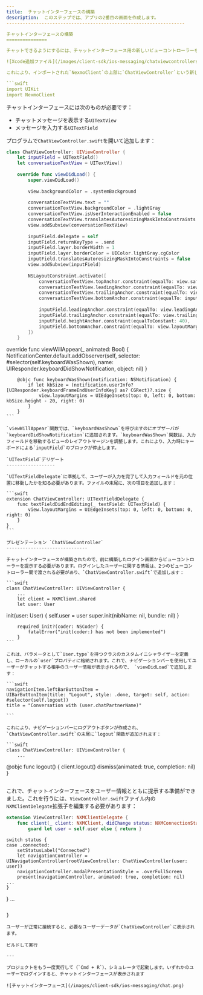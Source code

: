 ```yaml
---
title:  チャットインターフェースの構築
description:  このステップでは、アプリの2番目の画面を作成します。
------------------------------------------------------------------

チャットインターフェースの構築
===============

チャットできるようにするには、チャットインターフェース用の新しいビューコントローラーを作成する必要があります。Xcodeメニューから`File`＞`New`＞`File...`を選択します。 *Cocoa Touch Class (Cocoaタッチクラス)* を選択し、`UIViewController`のサブクラスと`Swift`の言語で`ChatViewController`という名前を付けます。

![Xcode追加ファイル](/images/client-sdk/ios-messaging/chatviewcontrollerswift.png)

これにより、インポートされた`NexmoClient`の上部に`ChatViewController`という新しいファイルが作成されます：

```swift
import UIKit
import NexmoClient
```

チャットインターフェースには次のものが必要です：

* チャットメッセージを表示する`UITextView`
* メッセージを入力する`UITextField`

プログラムで`ChatViewController.swift`を開いて追加します：

```swift
class ChatViewController: UIViewController {
    let inputField = UITextField()
    let conversationTextView = UITextView()
    
    override func viewDidLoad() {
        super.viewDidLoad()
        
        view.backgroundColor = .systemBackground
        
        conversationTextView.text = ""
        conversationTextView.backgroundColor = .lightGray
        conversationTextView.isUserInteractionEnabled = false
        conversationTextView.translatesAutoresizingMaskIntoConstraints = false
        view.addSubview(conversationTextView)
        
        inputField.delegate = self
        inputField.returnKeyType = .send
        inputField.layer.borderWidth = 1
        inputField.layer.borderColor = UIColor.lightGray.cgColor
        inputField.translatesAutoresizingMaskIntoConstraints = false
        view.addSubview(inputField)
        
        NSLayoutConstraint.activate([
            conversationTextView.topAnchor.constraint(equalTo: view.safeAreaLayoutGuide.topAnchor),
            conversationTextView.leadingAnchor.constraint(equalTo: view.leadingAnchor),
            conversationTextView.trailingAnchor.constraint(equalTo: view.trailingAnchor),
            conversationTextView.bottomAnchor.constraint(equalTo: inputField.topAnchor, constant: -20),
            
            inputField.leadingAnchor.constraint(equalTo: view.leadingAnchor, constant: 20),
            inputField.trailingAnchor.constraint(equalTo: view.trailingAnchor, constant: -20),
            inputField.heightAnchor.constraint(equalToConstant: 40),
            inputField.bottomAnchor.constraint(equalTo: view.layoutMarginsGuide.bottomAnchor, constant: -20)
        ])   
    }
````
override func viewWillAppear(_ animated: Bool) {
    NotificationCenter.default.addObserver(self, selector: #selector(self.keyboardWasShown),
     name: UIResponder.keyboardDidShowNotification, object: nil)
}
````
    @objc func keyboardWasShown(notification: NSNotification) {
        if let kbSize = (notification.userInfo?[UIResponder.keyboardFrameEndUserInfoKey] as? CGRect)?.size {
            view.layoutMargins = UIEdgeInsets(top: 0, left: 0, bottom: kbSize.height - 20, right: 0)
        }
    }
```

`viewWillAppear`関数では、`keyboardWasShown`を呼び出すのにオブザーバが`keyboardDidShowNotification`に追加されます。`keyboardWasShown`関数は、入力フィールドを移動するビューのレイアウトマージンを調整します。これにより、入力時にキーボードによる`inputField`のブロックが停止します。

`UITextField`デリゲート
------------------

`UITextFieldDelegate`に準拠して、ユーザーが入力を完了して入力フィールドを元の位置に移動したかを知る必要があります。ファイルの末尾に、次の項目を追加します：

```swift
extension ChatViewController: UITextFieldDelegate {
    func textFieldDidEndEditing(_ textField: UITextField) {
        view.layoutMargins = UIEdgeInsets(top: 0, left: 0, bottom: 0, right: 0)
    }
}
```

プレゼンテーション `ChatViewController`
------------------------------

チャットインターフェースが構築されたので、前に構築したログイン画面からビューコントローラーを提示する必要があります。ログインしたユーザーに関する情報は、2つのビューコントローラー間で渡される必要があり、`ChatViewController.swift`で追加します：

```swift
class ChatViewController: UIViewController {
    ...
    let client = NXMClient.shared
    let user: User
````
init(user: User) {
    self.user = user
    super.init(nibName: nil, bundle: nil)
}
````
    required init?(coder: NSCoder) {
        fatalError("init(coder:) has not been implemented")
    }
```

これは、パラメータとして`User.type`を持つクラスのカスタムイニシャライザーを定義し、ローカルの`user`プロパティに格納されます。これで、ナビゲーションバーを使用してユーザーがチャットする相手のユーザー情報が表示されるので、 `viewDidLoad`で追加します：

```swift
navigationItem.leftBarButtonItem = 
UIBarButtonItem(title: "Logout", style: .done, target: self, action: #selector(self.logout))
title = "Conversation with (user.chatPartnerName)"

```

これにより、ナビゲーションバーにログアウトボタンが作成され、`ChatViewController.swift`の末尾に`logout`関数が追加されます：

```swift
class ChatViewController: UIViewController {
    ...
````
 @objc func logout() {
    client.logout()
    dismiss(animated: true, completion: nil)
}
```
````
これで、チャットインターフェースをユーザー情報とともに提示する準備ができました。これを行うには、`ViewController.swift`ファイル内の`NXMClientDelegate`拡張子を編集する必要があります：

```swift
extension ViewController: NXMClientDelegate {
    func client(_ client: NXMClient, didChange status: NXMConnectionStatus, reason: NXMConnectionStatusReason) {
        guard let user = self.user else { return }
````
    switch status {
    case .connected:
        setStatusLabel("Connected")
        let navigationController = UINavigationController(rootViewController: ChatViewController(user: user))
        navigationController.modalPresentationStyle = .overFullScreen
        present(navigationController, animated: true, completion: nil)
    ...
    }
}
...
```

}
```
````
ユーザーが正常に接続すると、必要なユーザーデータが`ChatViewController`に表示されます。

ビルドして実行

---

プロジェクトをもう一度実行して（`Cmd + R`）、シミュレータで起動します。いずれかのユーザーでログインすると、チャットインターフェースが表示されます

![チャットインターフェース](/images/client-sdk/ios-messaging/chat.png)

